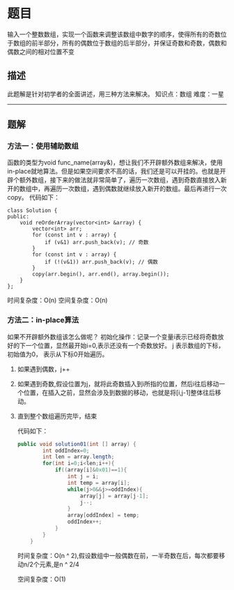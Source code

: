 # 题目

输入一个整数数组，实现一个函数来调整该数组中数字的顺序，使得所有的奇数位于数组的前半部分，所有的偶数位于数组的后半部分，并保证奇数和奇数，偶数和偶数之间的相对位置不变

## 描述

此题解是针对初学者的全面讲述，用三种方法来解决。
知识点：数组
难度：一星

------

## 题解

### 方法一：使用辅助数组

函数的类型为void func_name(array&)，想让我们不开辟额外数组来解决，使用in-place就地算法。但是如果空间要求不高的话，我们还是可以开挂的。也就是开辟个额外数组，接下来的做法就非常简单了，遍历一次数组，遇到奇数直接放入新开的数组中，再遍历一次数组，遇到偶数就继续放入新开的数组。最后再进行一次copy。
代码如下：

```
class Solution {
public:
    void reOrderArray(vector<int> &array) {
        vector<int> arr;
        for (const int v : array) {
            if (v&1) arr.push_back(v); // 奇数
        }
        for (const int v : array) {
            if (!(v&1)) arr.push_back(v); // 偶数
        }
        copy(arr.begin(), arr.end(), array.begin());
    }
};
```

时间复杂度：O(n)
空间复杂度：O(n)

### 方法二：in-place算法

如果不开辟额外数组该怎么做呢？
初始化操作：记录一个变量i表示已经将奇数放好的下一个位置，显然最开始i=0,表示还没有一个奇数放好。
j 表示数组的下标，初始值为0， 表示从下标0开始遍历。

1. 如果遇到偶数，j++ 

2. 如果遇到奇数,假设位置为j，就将此奇数插入到i所指的位置，然后i往后移动一个位置，在插入之前，显然会涉及到数据的移动，也就是将[i,j-1]整体往后移动。 

3. 直到整个数组遍历完毕，结束

   

   代码如下：

   ```java
   public void solution01(int [] array) {
           int oddIndex=0;
           int len = array.length;
           for(int i=0;i<len;i++){
               if((array[i]&0x01)==1){
                   int j = i;
                   int temp = array[i];
                   while(j>0&&j>=oddIndex){
                       array[j] = array[j-1];
                       j--;
                   }
                   array[oddIndex] = temp;
                   oddIndex++;
               }
           }
       }
   ```

   时间复杂度：O(n \^ 2),假设数组中一般偶数在前，一半奇数在后，每次都要移动n/2个元素,是n \^ 2/4

   空间复杂度：O(1) 

